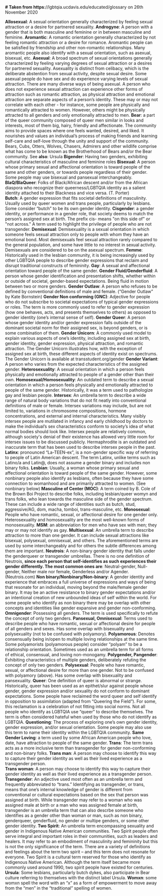 **# Taken from https**://lgbtqia.ucdavis.edu/educated/glossary on 26th November 2020

**Allosexual**: A sexual orientation generally characterized by feeling sexual attraction or a desire for partnered sexuality.
**Androgyne**: A person with a gender that is both masculine and feminine or in between masculine and feminine.
**Aromantic**: A romantic orientation generally characterized by not feeling romantic attraction or a desire for romance. Aromantic people can be satisfied by friendship and other non-romantic relationships. Many aromantic people also identify with a sexual orientation, such as asexual, bisexual, etc.
**Asexual**: A broad spectrum of sexual orientations generally characterized by feeling varying degrees of sexual attraction or a desires for partnered sexuality. Asexuality is distinct from celibacy, which is the deliberate abstention from sexual activity, despite sexual desire. Some asexual people do have sex and do experience varying levels of sexual attraction. There are many diverse ways of being asexual. A person who does not experience sexual attraction can experience other forms of attraction such as romantic attraction, as physical attraction and emotional attraction are separate aspects of a person’s identity. These may or may not correlate with each other - for instance, some people are physically and romantically attracted to women. However, others might be physically attracted to all genders and only emotionally attracted to men.
**Bear**: a part of the queer community composed of queer men similar in looks and interests, most of them big, hairy, friendly and affectionate.  The community aims to provide spaces where one feels wanted, desired, and liked. It nourishes and values an individual’s process of making friends and learning self-care and self-love through the unity and support of the community.  Bears, Cubs, Otters, Wolves, Chasers, Admirers and other wildlife comprise what has come to be known as the Brotherhood of Bears and/or the Bear community. See **also**: Ursula
**Bigender**: Having two genders, exhibiting cultural characteristics of masculine and feminine roles
**Bisexual**: A person whose primary sexual and affectional orientation is toward people of the same and other genders, or towards people regardless of their gender. Some people may use bisexual and pansexual interchangeably.
**BlaQ/BlaQueer**: Folks of Black/African descent and/or from the African diaspora who recognize their queerness/LGBTQIA identity as a salient identity attached to their Blackness and vice versa. (T. Porter)   
**Butch**: A gender expression that fits societal definitions of masculinity. Usually used by queer women and trans people, particularly by lesbians. Some consider “butch” to be its own gender identity.
**Cisgender**: a gender identity, or performance in a gender role, that society deems to match the person’s assigned sex at birth.  The prefix cis- means "on this side of" or "not across." A term used to highlight the privilege of people who are not transgender.
**Demisexual**: Demisexuality is a sexual orientation in which someone feels sexual attraction only to people with whom they have an emotional bond. Most demisexuals feel sexual attraction rarely compared to the general population, and some have little to no interest in sexual activity. Demisexuals are considered to be on the asexual spectrum.
**Femme**: Historically used in the lesbian community, it is being increasingly used by other LGBTQIA people to describe gender expressions that reclaim and disrupt traditional constructs of femininity.
**Gay**: A sexual and affectional orientation toward people of the same gender.
**Gender Fluid/Genderfluid**: A person whose gender identification and presentation shifts, whether within or outside of societal, gender-based expectations. Being fluid in motion between two or more genders.
**Gender Outlaw**: A person who refuses to be defined by conventional definitions of male and female. (“Gender Outlaw” by Kate Bornstein)
**Gender Non conforming (GNC)**: Adjective for people who do not subscribe to societal expectations of typical gender expressions or roles. The term is more commonly used to refer to gender expression (how one behaves, acts, and presents themselves to others) as opposed to gender identity (one’s internal sense of self).
**Gender Queer**: A person whose gender identity and/or gender expression falls outside of the dominant societal norm for their assigned sex, is beyond genders, or is some combination of them.
**Gender Unicorn**: A commonly used model to explain various aspects of one’s identity, including assigned sex at birth, gender identity, gender expression, physical attraction, and romantic attraction. The Gender Unicorn illustrates how, with the exception of assigned sex at birth, these different aspects of identity exist on spectrums. The Gender Unicorn is available at transstudent.org/gender
**Gender Variant**: A person who varies from the expected characteristics of the assigned gender.
**Heterosexuality**: A sexual orientation in which a person feels physically and emotionally attracted to people of a gender other than their own.
**Homosexual/Homosexuality**: An outdated term to describe a sexual orientation in which a person feels physically and emotionally attracted to people of the same gender.  Historically, it was a term used to pathologize gay and lesbian people.
**Intersex**: An umbrella term to describe a wide range of natural body variations that do not fit neatly into conventional definitions of male or female. Intersex variations may include, but are not limited to, variations in chromosome compositions, hormone concentrations, and external and internal characteristics. Many visibly intersex people are mutilated in infancy and early childhood by doctors to make the individual’s sex characteristics conform to society’s idea of what normal bodies should look like. Intersex people are relatively common, although society's denial of their existence has allowed very little room for intersex issues to be discussed publicly. Hermaphrodite is an outdated and inaccurate term that has been used to describe intersex people in the past.
**Latinx**: pronounced “La-TEEN-ex”, is a non-gender specific way of referring to people of Latin American descent. The term Latinx, unlike terms such as Latino/a and Latin@, does not assume a gender binary and includes non binary folks.
**Lesbian**: Usually, a woman whose primary sexual and affectional orientation is toward people of the same gender. However, some nonbinary people also identify as lesbians, often because they have some connection to womanhood and are primarily attracted to women. (See nonbinary below)
**Masculine of Center (MOC)**: A term coined by B. Cole of the Brown Boi Project to describe folks, including lesbian/queer womyn and trans folks, who lean towards the masculine side of the gender spectrum. These can include a wide range of identities such as butch, stud, aggressive/AG, dom, macha, tomboi, trans-masculine, etc.
**Monosexual**: People who have romantic, sexual, or affectional desire for one gender only. Heterosexuality and homosexuality are the most well-known forms of monosexuality.
**MSM**: an abbreviation for men who have sex with men; they may or may not identify as gay.
**Multisexual**: An umbrella term to describe attraction to more than one gender. It can include sexual attractions like bisexual, polysexual, omnisexual, and others. The aforementioned terms are used by some interchangeably and for others the subtle differences among them are important.
**Neutrois**: A non-binary gender identity that falls under the genderqueer or transgender umbrellas. There is no one definition of Neutrois, **since each person that self-identifies as such experiences their gender differently. The most common ones are**: Neutral-gender, Null-gender, Neither male nor female, Genderless and/or Agender. (Neutrois.com)
**Non binary/Nonbinary/Non-binary**: A gender identity and experience that embraces a full universe of expressions and ways of being that resonate for an individual, moving beyond the male/female gender binary. It may be an active resistance to binary gender expectations and/or an intentional creation of new unbounded ideas of self within the world. For some people who identify as non binary there may be overlap with other concepts and identities like gender expansive and gender non-conforming.
**Omnigender**: Possessing all genders. The term is used specifically to refute the concept of only two genders.
**Pansexual, Omnisexual**: Terms used to describe people who have romantic, sexual or affectional desire for people of all genders and sexes. Has some overlap with bisexuality and polysexuality (not to be confused with polyamory).
**Polyamorous**: Denotes consensually being in/open to multiple loving relationships at the same time. Some polyamorists (polyamorous people) consider “polyam” to be a relationship orientation. Sometimes used as an umbrella term for all forms of ethical, consensual, and loving non-monogamy.
**Polygender, Pangender**: Exhibiting characteristics of multiple genders, deliberately refuting the concept of only two genders.
**Polysexual**: People who have romantic, sexual, or affectional desire for more than one gender. Not to be confused with polyamory (above). Has some overlap with bisexuality and pansexuality.
**Queer**:  One definition of queer is abnormal or strange. Historically, queer has been used as an epithet/slur against people whose gender, gender expression and/or sexuality do not conform to dominant expectations. Some people have reclaimed the word queer and self identify in opposition to assimilation (adapted from “Queering the Field”). For some, this reclamation is a celebration of not fitting into social norms. Not all people who identify as LGBTQIA use “queer” to describe themselves. The term is often considered hateful when used by those who do not identify as LGBTQIA.
**Questioning**: The process of exploring one’s own gender identity, gender expression, and/or sexual orientation. Some people may also use this term to name their identity within the LGBTQIA community.
**Same Gender Loving**: a term used by some African American people who love, date, have attraction to people of the same gender.
**Trans**: The term trans acts as a more inclusive term than transgender for gender non-conforming and non-binary folks. 
**Trans man**: A person may choose to identify this way to capture their gender identity as well as their lived experience as a transgender person.  
**Trans woman**: A person may choose to identify this way to capture their gender identity as well as their lived experience as a transgender person.  
**Transgender**: An adjective used most often as an umbrella term and frequently abbreviated to “trans.” Identifying as transgender, or trans, means that one’s internal knowledge of gender is different from conventional or cultural expectations based on the sex that person was assigned at birth. While transgender may refer to a woman who was assigned male at birth or a man who was assigned female at birth, transgender is an umbrella term that can also descrbe someone who identifies as a gender other than woman or man, such as non binary, genderqueer, genderfluid, no gender or multipe genders, or some other gender identity.
**Two Spirit**: An umbrella term encompassing sexuality and gender in Indigenous Native American communities. Two Spirit people often serve integral and important roles in their communities, such as leaders and healers. It may refer to an embodiment of masculinity and femininity but this is not the only significance of the term. There are a variety of definitions and feelings about the term two spirit – and this term does not resonate for everyone.  Two Spirit is a cultural term reserved for those who identify as Indigenous Native American. Although the term itself became more commonly used around 1990, two spirit people have existed for centuries.
**Ursula**: Some lesbians, particularly butch dykes, also participate in Bear culture referring to themselves with the distinct label Ursula.
**Womxn**: some womxn spell the word with an “x” as a form of empowerment to move away from the “men” in the “traditional” spelling of women.